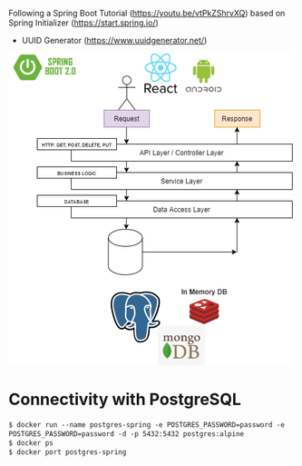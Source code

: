Following a Spring Boot Tutorial (https://youtu.be/vtPkZShrvXQ) based on Spring Initializer (https://start.spring.io/)
* UUID Generator (https://www.uuidgenerator.net/)

![Project Diagram](./images/project-diagram.png)

# Connectivity with PostgreSQL

```
$ docker run --name postgres-spring -e POSTGRES_PASSWORD=password -e POSTGRES_PASSWORD=password -d -p 5432:5432 postgres:alpine
$ docker ps
$ docker port postgres-spring

```
